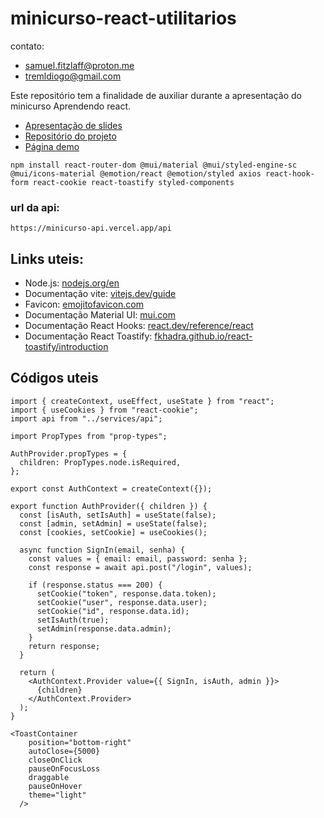 

# minicurso-react-utilitarios

contato: 
- samuel.fitzlaff@proton.me
- tremldiogo@gmail.com

Este repositório tem a finalidade de auxiliar durante a apresentação do minicurso Aprendendo react.

- [Apresentação de slides](https://bpluscombr-my.sharepoint.com/:p:/g/personal/samuel_fitzlaff_bplus_com_br/EV9B6HSWI2pOnUiQl0WJnRcBnGE9BO6KpH0YVRFmtjj79A?e=2498U2)
- [Repositório do projeto](https://github.com/SamuelTobiasFitzlaff/minicurso-react)
- [Página demo](https://minicurso.fitzlaff.com/)

```
npm install react-router-dom @mui/material @mui/styled-engine-sc @mui/icons-material @emotion/react @emotion/styled axios react-hook-form react-cookie react-toastify styled-components
```

### url da api: 
```
https://minicurso-api.vercel.app/api
```

## Links uteis:
- Node.js: [nodejs.org/en](https://nodejs.org/en)
- Documentação vite: [vitejs.dev/guide](https://vitejs.dev/guide/)
- Favicon: [emojitofavicon.com](https://emojitofavicon.com/)
- Documentação Material UI: [mui.com](https://mui.com/)
- Documentação React Hooks: [react.dev/reference/react](https://react.dev/reference/react)
- Documentação React Toastify: [fkhadra.github.io/react-toastify/introduction](https://fkhadra.github.io/react-toastify/introduction/)

## Códigos uteis

```
import { createContext, useEffect, useState } from "react";
import { useCookies } from "react-cookie";
import api from "../services/api";

import PropTypes from "prop-types";

AuthProvider.propTypes = {
  children: PropTypes.node.isRequired,
};

export const AuthContext = createContext({});

export function AuthProvider({ children }) {
  const [isAuth, setIsAuth] = useState(false);
  const [admin, setAdmin] = useState(false);
  const [cookies, setCookie] = useCookies();

  async function SignIn(email, senha) {
    const values = { email: email, password: senha };
    const response = await api.post("/login", values);

    if (response.status === 200) {
      setCookie("token", response.data.token);
      setCookie("user", response.data.user);
      setCookie("id", response.data.id);
      setIsAuth(true);
      setAdmin(response.data.admin);
    }
    return response;
  }

  return (
    <AuthContext.Provider value={{ SignIn, isAuth, admin }}>
      {children}
    </AuthContext.Provider>
  );
}
```

```
<ToastContainer
    position="bottom-right"
    autoClose={5000}
    closeOnClick
    pauseOnFocusLoss
    draggable
    pauseOnHover
    theme="light"
  />
```

